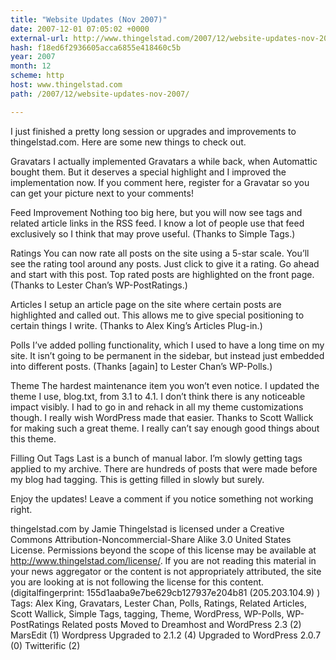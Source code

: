 ```yaml
---
title: "Website Updates (Nov 2007)"
date: 2007-12-01 07:05:02 +0000
external-url: http://www.thingelstad.com/2007/12/website-updates-nov-2007/
hash: f18ed6f2936605acca6855e418460c5b
year: 2007
month: 12
scheme: http
host: www.thingelstad.com
path: /2007/12/website-updates-nov-2007/

---
```


I just finished a pretty long session or upgrades and improvements to thingelstad.com. Here are some new things to check out.

Gravatars
I actually implemented Gravatars a while back, when Automattic bought them. But it deserves a special highlight and I improved the implementation now. If you comment here, register for a Gravatar so you can get your picture next to your comments!

Feed Improvement
Nothing too big here, but you will now see tags and related article links in the RSS feed. I know a lot of people use that feed exclusively so I think that may prove useful. (Thanks to Simple Tags.)

Ratings
You can now rate all posts on the site using a 5-star scale. You’ll see the rating tool around any posts. Just click to give it a rating. Go ahead and start with this post. Top rated posts are highlighted on the front page. (Thanks to Lester Chan’s WP-PostRatings.)

Articles
I setup an article page on the site where certain posts are highlighted and called out. This allows me to give special positioning to certain things I write. (Thanks to Alex King’s Articles Plug-in.)

Polls
I’ve added polling functionality, which I used to have a long time on my site. It isn’t going to be permanent in the sidebar, but instead just embedded into different posts. (Thanks [again] to Lester Chan’s WP-Polls.)

Theme
The hardest maintenance item you won’t even notice. I updated the theme I use, blog.txt, from 3.1 to 4.1. I don’t think there is any noticeable impact visibly. I had to go in and rehack in all my theme customizations though. I really wish WordPress made that easier. Thanks to Scott Wallick for making such a great theme. I really can’t say enough good things about this theme.

Filling Out Tags
Last is a bunch of manual labor. I’m slowly getting tags applied to my archive. There are hundreds of posts that were made before my blog had tagging. This is getting filled in slowly but surely.

Enjoy the updates! Leave a comment if you notice something not working right.







thingelstad.com by Jamie Thingelstad is licensed under a Creative Commons Attribution-Noncommercial-Share Alike 3.0 United States License.
Permissions beyond the scope of this license may be available at http://www.thingelstad.com/license/.
If you are not reading this material in your news aggregator or the content is not appropriately attributed, the site you are looking at is not following the license for this content. (digitalfingerprint: 155d1aaba9e7be629cb127937e204b81 (205.203.104.9) )  Tags: Alex King, Gravatars, Lester Chan, Polls, Ratings, Related Articles, Scott Wallick, Simple Tags, tagging, Theme, WordPress, WP-Polls, WP-PostRatings  Related posts  Moved to Dreamhost and WordPress 2.3 (2) MarsEdit (1) Wordpress Upgraded to 2.1.2 (4) Upgraded to WordPress 2.0.7 (0) Twitterific (2)

